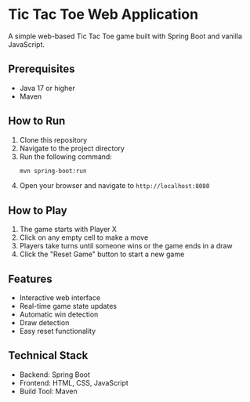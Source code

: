 # Tic Tac Toe Web Application

A simple web-based Tic Tac Toe game built with Spring Boot and vanilla JavaScript.

## Prerequisites

- Java 17 or higher
- Maven

## How to Run

1. Clone this repository
2. Navigate to the project directory
3. Run the following command:
   ```bash
   mvn spring-boot:run
   ```
4. Open your browser and navigate to `http://localhost:8080`

## How to Play

1. The game starts with Player X
2. Click on any empty cell to make a move
3. Players take turns until someone wins or the game ends in a draw
4. Click the "Reset Game" button to start a new game

## Features

- Interactive web interface
- Real-time game state updates
- Automatic win detection
- Draw detection
- Easy reset functionality

## Technical Stack

- Backend: Spring Boot
- Frontend: HTML, CSS, JavaScript
- Build Tool: Maven
